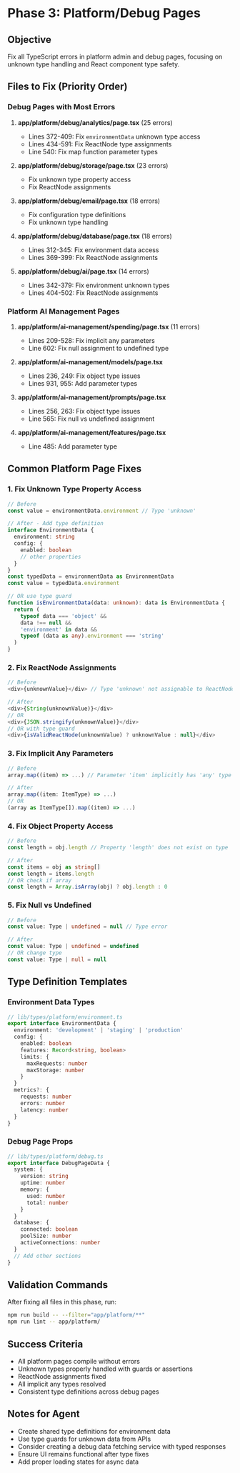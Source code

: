 # Phase 3: Platform/Debug Pages

## Objective
Fix all TypeScript errors in platform admin and debug pages, focusing on unknown type handling and React component type safety.

## Files to Fix (Priority Order)

### Debug Pages with Most Errors
1. **app/platform/debug/analytics/page.tsx** (25 errors)
   - Lines 372-409: Fix `environmentData` unknown type access
   - Lines 434-591: Fix ReactNode type assignments
   - Line 540: Fix map function parameter types

2. **app/platform/debug/storage/page.tsx** (23 errors)
   - Fix unknown type property access
   - Fix ReactNode assignments

3. **app/platform/debug/email/page.tsx** (18 errors)
   - Fix configuration type definitions
   - Fix unknown type handling

4. **app/platform/debug/database/page.tsx** (18 errors)
   - Lines 312-345: Fix environment data access
   - Lines 369-399: Fix ReactNode assignments

5. **app/platform/debug/ai/page.tsx** (14 errors)
   - Lines 342-379: Fix environment unknown types
   - Lines 404-502: Fix ReactNode assignments

### Platform AI Management Pages
1. **app/platform/ai-management/spending/page.tsx** (11 errors)
   - Lines 209-528: Fix implicit any parameters
   - Line 602: Fix null assignment to undefined type

2. **app/platform/ai-management/models/page.tsx**
   - Lines 236, 249: Fix object type issues
   - Lines 931, 955: Add parameter types

3. **app/platform/ai-management/prompts/page.tsx**
   - Lines 256, 263: Fix object type issues  
   - Line 565: Fix null vs undefined assignment

4. **app/platform/ai-management/features/page.tsx**
   - Line 485: Add parameter type

## Common Platform Page Fixes

### 1. Fix Unknown Type Property Access
```typescript
// Before
const value = environmentData.environment // Type 'unknown'

// After - Add type definition
interface EnvironmentData {
  environment: string
  config: {
    enabled: boolean
    // other properties
  }
}
const typedData = environmentData as EnvironmentData
const value = typedData.environment

// OR use type guard
function isEnvironmentData(data: unknown): data is EnvironmentData {
  return (
    typeof data === 'object' &&
    data !== null &&
    'environment' in data &&
    typeof (data as any).environment === 'string'
  )
}
```

### 2. Fix ReactNode Assignments
```typescript
// Before
<div>{unknownValue}</div> // Type 'unknown' not assignable to ReactNode

// After
<div>{String(unknownValue)}</div>
// OR
<div>{JSON.stringify(unknownValue)}</div>
// OR with type guard
<div>{isValidReactNode(unknownValue) ? unknownValue : null}</div>
```

### 3. Fix Implicit Any Parameters
```typescript
// Before
array.map((item) => ...) // Parameter 'item' implicitly has 'any' type

// After
array.map((item: ItemType) => ...)
// OR
(array as ItemType[]).map((item) => ...)
```

### 4. Fix Object Property Access
```typescript
// Before
const length = obj.length // Property 'length' does not exist on type '{}'

// After
const items = obj as string[]
const length = items.length
// OR check if array
const length = Array.isArray(obj) ? obj.length : 0
```

### 5. Fix Null vs Undefined
```typescript
// Before
const value: Type | undefined = null // Type error

// After
const value: Type | undefined = undefined
// OR change type
const value: Type | null = null
```

## Type Definition Templates

### Environment Data Types
```typescript
// lib/types/platform/environment.ts
export interface EnvironmentData {
  environment: 'development' | 'staging' | 'production'
  config: {
    enabled: boolean
    features: Record<string, boolean>
    limits: {
      maxRequests: number
      maxStorage: number
    }
  }
  metrics?: {
    requests: number
    errors: number
    latency: number
  }
}
```

### Debug Page Props
```typescript
// lib/types/platform/debug.ts
export interface DebugPageData {
  system: {
    version: string
    uptime: number
    memory: {
      used: number
      total: number
    }
  }
  database: {
    connected: boolean
    poolSize: number
    activeConnections: number
  }
  // Add other sections
}
```

## Validation Commands
After fixing all files in this phase, run:
```bash
npm run build -- --filter="app/platform/**"
npm run lint -- app/platform/
```

## Success Criteria
- All platform pages compile without errors
- Unknown types properly handled with guards or assertions
- ReactNode assignments fixed
- All implicit any types resolved
- Consistent type definitions across debug pages

## Notes for Agent
- Create shared type definitions for environment data
- Use type guards for unknown data from APIs
- Consider creating a debug data fetching service with typed responses
- Ensure UI remains functional after type fixes
- Add proper loading states for async data